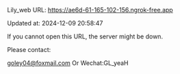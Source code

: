 Lily_web URL: https://ae6d-61-165-102-156.ngrok-free.app

Updated at: 2024-12-09 20:58:47

If you cannot open this URL, the server might be down.

Please contact: 

goley04@foxmail.com Or Wechat:GL_yeaH